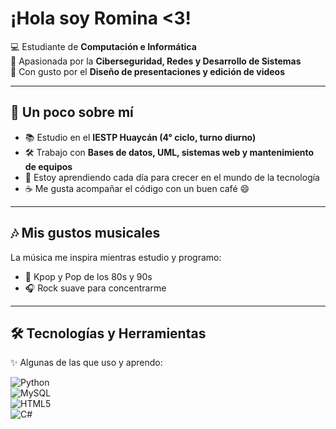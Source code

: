 # ¡Hola soy Romina <3!


💻 Estudiante de **Computación e Informática**  
🎯 Apasionada por la **Ciberseguridad, Redes y Desarrollo de Sistemas**  
🎨 Con gusto por el **Diseño de presentaciones y edición de videos**  

---

## 🌸 Un poco sobre mí  
- 📚 Estudio en el **IESTP Huaycán (4° ciclo, turno diurno)**  
- 🛠️ Trabajo con **Bases de datos, UML, sistemas web y mantenimiento de equipos**  
- 🚀 Estoy aprendiendo cada día para crecer en el mundo de la tecnología  
- ☕ Me gusta acompañar el código con un buen café 😄  

---

## 🎶 Mis gustos musicales  
La música me inspira mientras estudio y programo:  
- 🎤 Kpop y Pop de los 80s y 90s  
- 🎧 Rock suave para concentrarme

---

## 🛠️ Tecnologías y Herramientas  
✨ Algunas de las que uso y aprendo:  

![Python](https://img.shields.io/badge/-Python-3776AB?style=flat&logo=python&logoColor=white)  
![MySQL](https://img.shields.io/badge/-MySQL-005C84?style=flat&logo=mysql&logoColor=white)  
![HTML5](https://img.shields.io/badge/-HTML5-E34F26?style=flat&logo=html5&logoColor=white)  
![C#](https://img.shields.io/badge/-C%23-239120?style=flat&logo=c-sharp&logoColor=white)  

